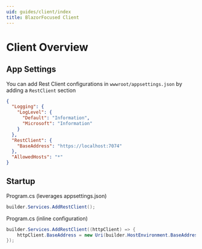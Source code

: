```yaml
---
uid: guides/client/index
title: BlazorFocused Client
---
```


# Client Overview

## App Settings

You can add Rest Client configurations in `wwwroot/appsettings.json` by adding a `RestClient` section

```json
{
  "Logging": {
    "LogLevel": {
      "Default": "Information",
      "Microsoft": "Information"
    }
  },
  "RestClient": {
    "BaseAddress": "https://localhost:7074"
  },
  "AllowedHosts": "*"
}
```

## Startup

Program.cs (leverages appsettings.json)

```csharp
builder.Services.AddRestClient();
```

Program.cs (inline configuration)

```csharp
builder.Services.AddRestClient((httpClient) => {
    httpClient.BaseAddress = new Uri(builder.HostEnvironment.BaseAddress);
});
```
